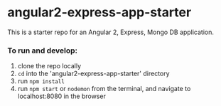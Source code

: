 # angular2-express-app-starter
This is a starter repo for an Angular 2, Express, Mongo DB application.

### To run and develop:
1. clone the repo locally
2. `cd` into the 'angular2-express-app-starter' directory
3. run `npm install`
4. run `npm start` or `nodemon` from the terminal, and navigate to localhost:8080 in the browser
